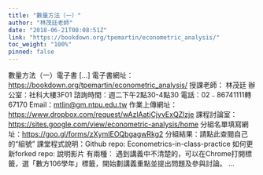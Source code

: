 ```yaml
---
title: "數量方法（一）"
author: "林茂廷老師"
date: "2018-06-21T08:08:51Z"
link: "https://bookdown.org/tpemartin/econometric_analysis/"
toc_weight: "100%"
pinned: false
---
```


數量方法（一）電子書 [...] 電子書網址：https://bookdown.org/tpemartin/econometric_analysis/ 授課老師： 林茂廷
辦公室：社科大樓3F01
諮詢時間：週二下午2點30-4點30
電話：02﹣86741111轉67170
Email：mtlin@gm.ntpu.edu.tw
作業上傳網址：https://www.dropbox.com/request/wAzlAatjCjvvExQZlzje
課程討論室：https://sites.google.com/view/econometric-analysis/home
分組名單填寫網址：https://goo.gl/forms/zXymIEOQbgagwRkg2
分組結果：請點此查閱自己的“組號”
課堂程式說明：Github repo: Econometrics-in-class-practice 如何更新forked repo: 說明影片 有兩種： 遇到講義中不清楚的，可以在Chrome打開標籤，選「數方106學年」標籤，開始劃講義重點並提出問題及參與討論。 ...
